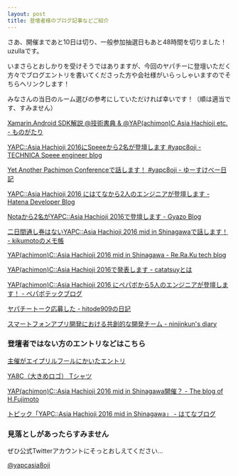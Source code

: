 ```yaml
---
layout: post
title: 登壇者様のブログ記事などご紹介
---
```


さあ、開催まであと10日は切り、一般参加抽選日もあと48時間を切りました！uzullaです。

いまさらとおしかりを受けそうではありますが、今回のヤパチーに登壇いただく方々でブログエントリを書いてくださった方や会社様がいらっしゃいますのでそちらへリンクします！

みなさんの当日のルーム選びの参考にしていただければ幸いです！（順は適当です、すみません）

[Xamarin.Android SDK解説 @技術書典 & @YAP(achimon)C Asia Hachioji etc. - ものがたり](http://atsushieno.hatenablog.com/entry/2016/06/20/135204)

[YAPC::Asia Hachioji 2016にSpeeeから2名が登壇します #yapc8oji - TECHNICA Speee engineer blog](http://technica-blog.jp/entry/2016/06/17/142319)

[Yet Another Pachimon Conferenceで話します！ #yapc8oji - ゆーすけべー日記](http://blog.yusuke.be/entry/2016/06/08/073250)

[YAPC::Asia Hachioji 2016 にはてなから2人のエンジニアが登壇します - Hatena Developer Blog](http://developer.hatenastaff.com/entry/2016/06/08/120449)

[Notaから2名がYAPC::Asia Hachioji 2016で登壇します - Gyazo Blog](http://blogja.gyazo.com/entry/2016/06/08/154450)

[二日間通し券はないYAPC::Asia Hachioji 2016 mid in Shinagawaで話します！ - kikumotoのメモ帳](http://kikumoto.hatenablog.com/entry/2016/06/11/004806)

[YAP(achimon)C::Asia Hachioji 2016 mid in Shinagawa - Re.Ra.Ku tech blog](http://techblog.reraku.co.jp/entry/2016/06/15/191919)

[YAP(achimon)C::Asia Hachioji 2016で発表します - catatsuyとは](http://catatsuy.hateblo.jp/entry/2016/06/11/201407)

[YAP(achimon)C::Asia Hachioji 2016 にペパボから5人のエンジニアが登壇します！ - ペパボテックブログ](http://tech.pepabo.com/2016/06/09/yapc8oji/)

[ヤパチートーク応募した - hitode909の日記](http://blog.sushi.money/entry/2016/05/31/180347)

[スマートフォンアプリ開発における共創的な開発チーム - ninjinkun&#39;s diary](http://ninjinkun.hatenablog.com/entry/2016/06/12/161202)

### 登壇者ではない方のエントリなどはこちら

[主催がエイプリルフールにかいたエントリ](http://uzulla.hateblo.jp/entry/2016/04/01/195512)

[YA8C（大きめロゴ） Tシャツ](https://suzuri.jp/kkotaro0111/434076/t-shirt/s/white)

[YAP(achimon)C::Asia Hachioji 2016 mid in Shinagawa開催？ - The blog of H.Fujimoto](http://www.h-fj.com/blog/archives/2016/04/17-095445.php)

[トピック「YAPC::Asia Hachioji 2016 mid in Shinagawa」 - はてなブログ](http://blog.hatena.ne.jp/-/topic/YAPC%3A%3AAsia%20Hachioji%202016%20mid%20in%20Shinagawa)


### 見落としがあったらすみません

ぜひ公式Twitterアカウントにそっとおしえてください…

[@yapcasia8oji](https://twitter.com/yapcasia8oji)
